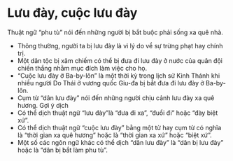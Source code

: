 # Lưu đày, cuộc lưu đày

Thuật ngữ “phu tù” nói đến những người bị bắt buộc phải sống xa quê nhà.
- Thông thường, người ta bị lưu đày là vì lý do về sự trừng phạt hay chính trị.
- Một dân tộc bị xâm chiếm có thể bị đưa đi lưu đày ở nước của quân đội chiến thắng nhằm mục đích làm việc cho họ.
- “Cuộc lưu đày ở Ba-by-lôn” là một thời kỳ trong lịch sử Kinh Thánh khi nhiều người Do Thái ở vương quốc Giu-đa bị bắt đưa đi lưu đày ở Ba-by-lôn.
- Cụm từ “dân lưu đày” nói đến những người chịu cảnh lưu đày xa quê hương.
Gợi ý dịch
- Có thể dịch thuật ngữ “lưu đày”là “đưa đi xa”, “đuổi đi” hoặc “đày biệt xứ”.
- Có thể dịch thuật ngữ “cuộc lưu đày” bằng một từ hay cụm từ có nghĩa là “thời gian xa quê hương” hoặc là “thời gian xa xứ” hoặc “biệt xứ”.
- Một số các ngôn ngữ khác có thể dịch “dân lưu đày” là “dân bị lưu đày” hoặc là “dân bị bắt làm phu tù”.

